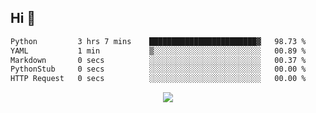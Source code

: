 ## Hi 👋

<!--START_SECTION:waka-->

```txt
Python         3 hrs 7 mins    ████████████████████████▓   98.73 %
YAML           1 min           ▒░░░░░░░░░░░░░░░░░░░░░░░░   00.89 %
Markdown       0 secs          ░░░░░░░░░░░░░░░░░░░░░░░░░   00.37 %
PythonStub     0 secs          ░░░░░░░░░░░░░░░░░░░░░░░░░   00.00 %
HTTP Request   0 secs          ░░░░░░░░░░░░░░░░░░░░░░░░░   00.00 %
```

<!--END_SECTION:waka-->

<p align="center">
  <a href="https://wakatime.com/@d93f0e24-e3ad-4f8d-9b8b-385bab9124f6">
    <img src="https://wakatime.com/badge/user/d93f0e24-e3ad-4f8d-9b8b-385bab9124f6.svg" />
  </a>
</p>
